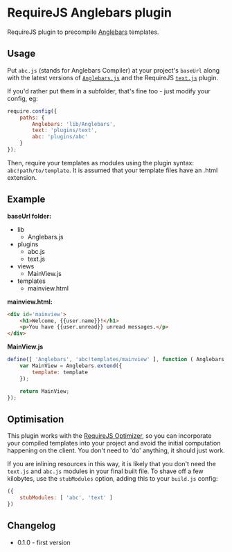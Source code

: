 RequireJS Anglebars plugin
==========================

RequireJS plugin to precompile [Anglebars][1] templates.

Usage
-----

Put `abc.js` (stands for Anglebars Compiler) at your project's `baseUrl` along with the latest versions of [`Anglebars.js`][1] and the RequireJS [`text.js`][2] plugin.

If you'd rather put them in a subfolder, that's fine too - just modify your config, eg:

```js
require.config({
	paths: {
		Anglebars: 'lib/Anglebars',
		text: 'plugins/text',
		abc: 'plugins/abc'
	}
});
```

Then, require your templates as modules using the plugin syntax: `abc!path/to/template`. It is assumed that your template files have an .html extension.


Example
-------

**baseUrl folder:**

* lib
    * Anglebars.js
* plugins
    * abc.js
    * text.js
* views
    * MainView.js
* templates
    * mainview.html

**mainview.html:**

```html
<div id='mainview'>
	<h1>Welcome, {{user.name}}!</h1>
	<p>You have {{user.unread}} unread messages.</p>
</div>
```

**MainView.js**

```js
define([ 'Anglebars', 'abc!templates/mainview' ], function ( Anglebars, template ) {
	var MainView = Anglebars.extend({
		template: template
	});

	return MainView;
});
```


Optimisation
------------

This plugin works with the [RequireJS Optimizer][3], so you can incorporate your compiled templates into your project and avoid the initial computation happening on the client. You don't need to 'do' anything, it should just work.

If you are inlining resources in this way, it is likely that you don't need the `text.js` and `abc.js` modules in your final built file. To shave off a few kilobytes, use the `stubModules` option, adding this to your `build.js` config:

```js
({
	stubModules: [ 'abc', 'text' ]
})
```


Changelog
---------

* 0.1.0 - first version



[1]: https://github.com/Rich-Harris/Anglebars
[2]: https://github.com/requirejs/text
[3]: http://requirejs.org/docs/optimization.html